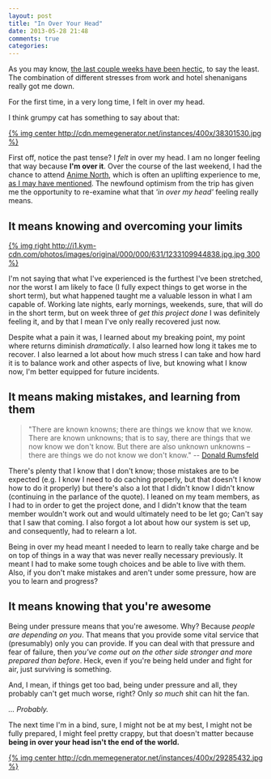 ```yaml
---
layout: post
title: "In Over Your Head"
date: 2013-05-28 21:48
comments: true
categories: 
---
```


As you may know, [the last couple weeks have been hectic](blog/2013/05/22/why-you-shouldnt-have-a-bad-time/), to say the least. The combination of different stresses from work and hotel shenanigans really got me down.

For the first time, in a very long time, I felt in over my head.

I think grumpy cat has something to say about that:

[{% img center http://cdn.memegenerator.net/instances/400x/38301530.jpg %}](http://memegenerator.net/instance/38301530)

First off, notice the past tense? I *felt* in over my head. I am no longer feeling that way because **I'm over it**. Over the course of the last weekend, I had the chance to attend [Anime North](http://animenorth.com), which is often an uplifting experience to me, [as I may have mentioned](blog/2012/05/28/passion-matters/). The newfound optimism from the trip has given me the opportunity to re-examine what that *'in over my head'* feeling really means.

## It means knowing and overcoming your limits

[{% img right http://i1.kym-cdn.com/photos/images/original/000/000/631/1233109944838.jpg.jpg 300 %}](http://knowyourmeme.com/photos/631)

I'm not saying that what I've experienced is the furthest I've been stretched, nor the worst I am likely to face (I fully expect things to get worse in the short term), but what happened taught me a valuable lesson in what I am capable of. Working late nights, early mornings, weekends, sure, that will do in the short term, but on week three of *get this project done* I was definitely feeling it, and by that I mean I've only really recovered just now.

Despite what a pain it was, I learned about my breaking point, my point where returns diminish *dramatically*. I also learned how long it takes me to recover. I also learned a lot about how much stress I can take and how hard it is to balance work and other aspects of live, but knowing what I know now, I'm better equipped for future incidents.

## It means making mistakes, and learning from them

> "There are known knowns; there are things we know that we know. There are known unknowns; that is to say, there are things that we now know we don't know. But there are also unknown unknowns – there are things we do not know we don't know." -- [Donald Rumsfeld](http://en.wikipedia.org/wiki/There_are_known_knowns)

There's plenty that I know that I don't know; those mistakes are to be expected (e.g. I know I need to do caching properly, but that doesn't I know how to do it properly) but there's also a lot that I didn't know I didn't know (continuing in the parlance of the quote). I leaned on my team members, as I had to in order to get the project done, and I didn't know that the team member wouldn't work out and would ultimately need to be let go; Can't say that I saw that coming. I also forgot a lot about how our system is set up, and consequently, had to relearn a lot.

Being in over my head meant I needed to learn to really take charge and be on top of things in a way that was never really necessary previously. It meant I had to make some tough choices and be able to live with them. Also, if you don't make mistakes and aren't under some pressure, how are you to learn and progress?

## It means knowing that you're awesome

Being under pressure means that you're awesome. Why? Because *people are depending on you*. That means that you provide some vital service that (presumably) only you can provide. If you can deal with that pressure and fear of failure, then *you've come out on the other side stronger and more prepared than before*. Heck, even if you're being held under and fight for air, just surviving is something. 

And, I mean, if things get too bad, being under pressure and all, they probably can't get much worse, right? Only *so much* shit can hit the fan.

*... Probably.*

The next time I'm in a bind, sure, I might not be at my best, I might not be fully prepared, I might feel pretty crappy, but that doesn't matter because **being in over your head isn't the end of the world.**

[{% img center http://cdn.memegenerator.net/instances/400x/29285432.jpg %}](http://memegenerator.net/instance/29285432)






